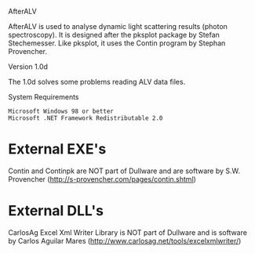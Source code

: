 AfterALV

AfterALV is used to analyse dynamic light scattering results (photon spectroscopy). It is designed after the pksplot package by Stefan Stechemesser. Like pksplot, it uses the Contin program by Stephan Provencher.

 
Version 1.0d

The 1.0d solves some problems reading ALV data files.

 
System Requirements

    Microsoft Windows 98 or better
    Microsoft .NET Framework Redistributable 2.0




External EXE's
==============

Contin and Continpk are NOT part of Dullware and are software by S.W. Provencher (http://s-provencher.com/pages/contin.shtml)


External DLL's
==============

CarlosAg Excel Xml Writer Library is NOT part of Dullware and is software by Carlos Aguilar Mares (http://www.carlosag.net/tools/excelxmlwriter/)

